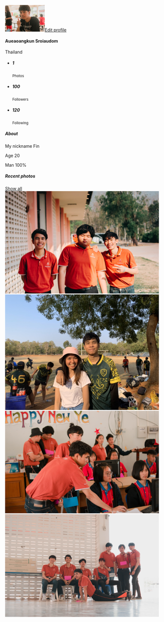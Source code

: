 <html lang="en">
<head>
  <link rel="stylesheet" type="text/css" href="https://maxcdn.bootstrapcdn.com/bootstrap/4.0.0/css/bootstrap.min.css">
  <link rel="stylesheet" href="styles.css">
</head>
<body>

  <div class="row py-10 px-8">
    <div class="col-md-10 mx-auto">
        <!-- Profile widget -->
        <div class="bg-white shadow rounded overflow-hidden">
            <div class="px-8 pt-0 pb-8 cover">
                <div class="media align-items-end profile-head">
                    <div class="profile mr-3"><img src="Picture\DSC_0007.jpg" alt="..." width="130" class="rounded mb-2 img-thumbnail"><a href="#" class="btn btn-outline-dark btn-sm btn-block">Edit profile</a></div>
                    <div class="media-body mb-5 text-white">
                        <h4 class="mt-0 mb-0">Aueaoangkun Sroiaudom</h4>
                        <p class="small mb-4"> <i class="fas fa-map-marker-alt mr-2"></i>Thailand</p>
                    </div>
                </div>
            </div>
            <div class="bg-light p-4 d-flex justify-content-end text-center">
                <ul class="list-inline mb-0">
                    <li class="list-inline-item">
                        <h5 class="font-weight-bold mb-0 d-block">1</h5><small class="text-muted"> <i class="fas fa-image mr-1"></i>Photos</small>
                    </li>
                    <li class="list-inline-item">
                        <h5 class="font-weight-bold mb-0 d-block">100</h5><small class="text-muted"> <i class="fas fa-user mr-1"></i>Followers</small>
                    </li>
                    <li class="list-inline-item">
                        <h5 class="font-weight-bold mb-0 d-block">120</h5><small class="text-muted"> <i class="fas fa-user mr-1"></i>Following</small>
                    </li>
                </ul>
            </div>
            <div class="px-4 py-3">
                <h5 class="mb-0">About</h5>
                <div class="p-4 rounded shadow-sm bg-light">
                    <p class="font-italic mb-0">My nickname Fin</p>
                    <p class="font-italic mb-0">Age 20</p>
                    <p class="font-italic mb-0">Man 100%</p>
                </div>
            </div>
            <div class="py-4 px-4">
                <div class="d-flex align-items-center justify-content-between mb-3">
                    <h5 class="mb-0">Recent photos</h5><a href="#" class="btn btn-link text-muted">Show all</a>
                </div>
                <div class="row">
                    <div class="col-lg-6 mb-2 pr-lg-1"><img src="Picture\DSC_0008.jpg" alt="" class="img-fluid rounded shadow-sm"></div>
                    <div class="col-lg-6 mb-2 pl-lg-1"><img src="Picture\333.jpg" alt="" class="img-fluid rounded shadow-sm"></div>
                    <div class="col-lg-6 pr-lg-1 mb-2"><img src="Picture\DSC_0145.jpg" alt="" class="img-fluid rounded shadow-sm"></div>
                    <div class="col-lg-6 pl-lg-1"><img src="Picture\DSC_0070.jpg" alt="" class="img-fluid rounded shadow-sm"></div>
                </div>
            </div>
        </div>
    </div>
</div>

</body>
</html>